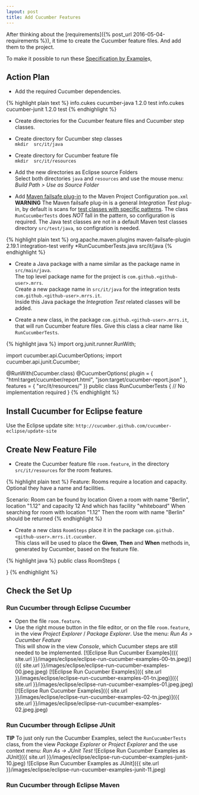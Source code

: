 ```yaml
---
layout: post
title: Add Cucumber Features
---
```

After thinking about the [requirements]({% post_url 2016-05-04-requirements %}), it time to create the Cucumber feature files. And add them to the project.

To make it possible to run these [Specification by Example]()s,   


## Action Plan

- Add the required Cucumber dependencies.

{% highlight plain text %}
        <dependency>
            <groupId>info.cukes</groupId>
            <artifactId>cucumber-java</artifactId>
            <version>1.2.0</version>
            <scope>test</scope>
        </dependency>
        <dependency>
            <groupId>info.cukes</groupId>
            <artifactId>cucumber-junit</artifactId>
            <version>1.2.0</version>
            <scope>test</scope>
        </dependency>
{% endhighlight %}

- Create directories for the Cucumber feature files and Cucumber step classes.

- Create directory for Cucumber step classes  
  `mkdir  src/it/java`
- Create directory for Cucumber feature file  
  `mkdir  src/it/resources`

- Add the new directories as Eclipse source Folders  
  Select both directories `java` and `resources` and use the mouse menu: _Build Path > Use as Source Folder_ 

- Add [Maven failsafe plug-in](http://maven.apache.org/surefire/maven-failsafe-plugin/) to the Maven Project Configuration `pom.xml`  
  __WARNING__ The Maven failsafe plug-in is a general _Integration Test_ plug-in, by default is scans for [test classes with specific patterns](http://maven.apache.org/surefire/maven-failsafe-plugin/examples/inclusion-exclusion.html). The class `RunCucumberTests` does _NOT_ fall in the pattern, so configuration is required. The Java test classes are not in a default Maven test classes directory `src/test/java`, so configration is needed.

{% highlight plain text %}
            <plugin>
                <groupId>org.apache.maven.plugins</groupId>
                <artifactId>maven-failsafe-plugin</artifactId>
                <version>2.19.1</version>
                <executions>
                    <execution>
                        <goals>
                            <goal>integration-test</goal>
                            <goal>verify</goal>
                        </goals>
                    </execution>
                    <configuration>
                        <includes>
                            <include>*RunCucumberTests.java</include>
                        </includes>
                        <testSourceDirectory>src/it/java</testSourceDirectory>
                    </configuration>
                </executions>
            </plugin>
{% endhighlight %}


- Create a Java package with a name similar as the package name in `src/main/java`.  
  The top level package name for the project is `com.github.<github-user>.mrrs`.  
  Create a new package name in `src/it/java` for the integration tests `com.github.<github-user>.mrrs.it`.  
  Inside this Java package the _Integration Test_ related classes will be added.
 
- Create a new class, in the package `com.github.<github-user>.mrrs.it`, that will run Cucumber feature files.
  Give this class a clear name like `RunCucumberTests`.

{% highlight java %}
import org.junit.runner.RunWith;

import cucumber.api.CucumberOptions;
import cucumber.api.junit.Cucumber;

@RunWith(Cucumber.class)
@CucumberOptions(
        plugin = { "html:target/cucumber/report.html", "json:target/cucumber-report.json" }, 
        features = { "src/it/resources/" })
public class RunCucumberTests {
    // No implementation required
}
{% endhighlight %}


## Install Cucumber for Eclipse feature

  Use the Eclipse update site: `http://cucumber.github.com/cucumber-eclipse/update-site`


## Create New Feature File

- Create the Cucumber feature file `room.feature`, in the directory `src/it/resources` for the room features.

{% highlight plain text %}
Feature: Rooms require a location and capacity. Optional they have a name and facilities.


Scenario: Room can be found by location
Given a room with name "Berlin", location "1.12" and capacity 12 
    And which has facility "whiteboard"
When searching for room with location "1.12"
Then the room with name "Berlin" should be returned
{% endhighlight %}

- Create a new class `RoomSteps` place it in the package `com.github.<github-user>.mrrs.it.cucumber`.  
  This class will be used to place the __Given__, __Then__ and __When__ methods in, generated by Cucumber, based on the feature file. 

{% highlight java %}
public class RoomSteps {

}
{% endhighlight %}


## Check the Set Up

### Run Cucumber through Eclipse Cucumber

- Open the file `room.feature`.
- Use the right mouse button in the file editor, or on the file `room.feature`, in the view _Project Explorer_ / _Package Explorer_.
  Use the menu: _Run As > Cucumber Feature_  
  This will show in the view _Console_, which Cucumber steps are still needed to be implemented.
[![Eclipse Run Cucumber Examples]({{ site.url }}/images/eclipse/eclipse-run-cucumber-examples-00-tn.jpeg)]({{ site.url }}/images/eclipse/eclipse-run-cucumber-examples-00.jpeg.jpeg)
[![Eclipse Run Cucumber Examples]({{ site.url }}/images/eclipse/eclipse-run-cucumber-examples-01-tn.jpeg)]({{ site.url }}/images/eclipse/eclipse-run-cucumber-examples-01.jpeg.jpeg)
[![Eclipse Run Cucumber Examples]({{ site.url }}/images/eclipse/eclipse-run-cucumber-examples-02-tn.jpeg)]({{ site.url }}/images/eclipse/eclipse-run-cucumber-examples-02.jpeg.jpeg)


### Run Cucumber through Eclipse JUnit

__TIP__ To just only run the Cucumber Examples, select the `RunCucumberTests` class, from the view _Package Explorer_ or _Project Explorer_ and the use context menu: _Run As -> JUnit Test_
![Eclipse Run Cucumber Examples as JUnit]({{ site.url }}/images/eclipse/eclipse-run-cucumber-examples-junit-10.jpeg)
![Eclipse Run Cucumber Examples as JUnit]({{ site.url }}/images/eclipse/eclipse-run-cucumber-examples-junit-11.jpeg)


### Run Cucumber through Eclipse Maven


